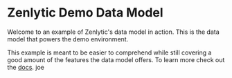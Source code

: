 # Zenlytic Demo Data Model


Welcome to an example of Zenlytic's data model in action. This is the data model that powers the demo environment. 

This example is meant to be easier to comprehend while still covering a good amount of the features the data model offers. To learn more check out the [docs](https://docs.zenlytic.com/).
joe
